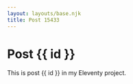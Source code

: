 ```yaml
---
layout: layouts/base.njk
title: Post 15433
---
```


# Post {{ id }}

This is post {{ id }} in my Eleventy project.
